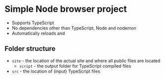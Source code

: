 # Simple Node browser project

-   Supports TypeScript
-   No dependencies other than TypeScript, Node and nodemon
-   Automatically reloads and

## Folder structure

-   `site` - the location of the actual site and where all public files are located
    -   `script` - the output folder for TypeScript compiled files
-   `src` - the location of (input) TypeScript files
